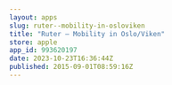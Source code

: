 ```yaml
---
layout: apps
slug: ruter--mobility-in-osloviken
title: "Ruter – Mobility in Oslo/Viken"
store: apple
app_id: 993620197
date: 2023-10-23T16:36:44Z
published: 2015-09-01T08:59:16Z
---
```

